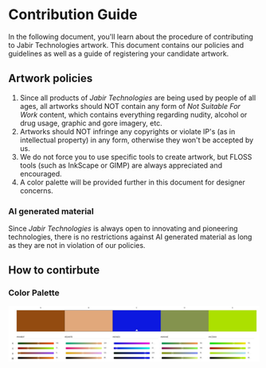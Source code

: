 # Contribution Guide

In the following document, you'll learn about the procedure of contributing to Jabir Technologies artwork. This document contains our policies and guidelines as well as a guide of registering your candidate artwork.

## Artwork policies

1. Since all products of _Jabir Technologies_ are being used by people of all ages, all artworks should NOT contain any form of _Not Suitable For Work_ content, which contains everything regarding nudity, alcohol or drug usage, graphic and gore imagery, etc.
2. Artworks should NOT infringe any copyrights or violate IP's (as in intellectual property) in any form, otherwise they won't be accepted by us.
3. We do not force you to use specific tools to create artwork, but FLOSS tools (such as InkScape or GIMP) are always appreciated and encouraged. 
4. A color palette will be provided further in this document for designer concerns.

### AI generated material

Since _Jabir Technologies_ is always open to innovating and pioneering technologies, there is no restrictions against AI generated material as long as they are not in violation of our policies. 

## How to contirbute

### Color Palette

![palette](palette.jpg)